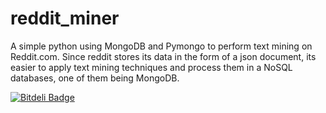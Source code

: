reddit_miner
============

A simple python using MongoDB and Pymongo to perform text mining on Reddit.com. Since reddit stores its data in the form of a json document, its easier to apply text mining techniques and process them in a NoSQL databases, one of them being MongoDB.


[![Bitdeli Badge](https://d2weczhvl823v0.cloudfront.net/priyankt68/reddit_miner/trend.png)](https://bitdeli.com/free "Bitdeli Badge")

